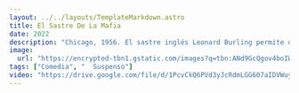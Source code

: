 ```yaml
---
layout: ../../layouts/TemplateMarkdown.astro
title: El Sastre De La Mafia
date: 2022
description: "Chicago, 1956. El sastre inglés Leonard Burling permite que la mafia irlandesa use su local porque son sus mejores clientes. Una noche, dos de los jefes de la mafia se presentan en la tienda para que les cure una herida de bala."
image:
  url: "https://encrypted-tbn1.gstatic.com/images?q=tbn:ANd9GcQgov4boIWIz4d6vIv06HZXQmmvZgOFEP7dgub6j4eV0JalHfeQ"
tags: ["Comedia", "  Suspenso"]
video: "https://drive.google.com/file/d/1PcvCkQ6PVd3yJcRdmLGG607aIDVWuyjy/preview"
---
```

